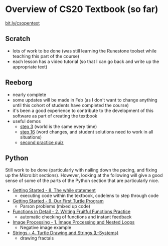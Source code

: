 # Overview of CS20 Textbook (so far)

[bit.ly/csopentext](http://bit.ly/csopentext)


## Scratch

- lots of work to be done (was still learning the Runestone toolset while teaching this part of the course)
- each lesson has a video tutorial (so that I can go back and write up the appropriate text)

## Reeborg

- nearly complete
- some updates will be made in Feb (as I don't want to change anything until this cohort of students have completed the course)
- it's been a good experience to contribute to the development of this software as part of creating the textbook
- useful demos
	- [step 3](https://sk-opentexts.github.io/computerscience20/ConstrainedLanguage/Step3.html) (world is the same every time)
	- [step 16](https://sk-opentexts.github.io/computerscience20/ConstrainedLanguage/Step16.html) (word changes, and student solutions need to work in all situations)
	- [second practice quiz](https://sk-opentexts.github.io/computerscience20/ConstrainedLanguage/PracticeQuiz.html)

## Python

Still work to be done (particularly with nailing down the pacing, and fixing up the Micro:bit sections). However, looking at the following will give a good sense of some of the parts of the Python section that are particularly nice.

- [Getting Started - 8. The while statement](https://sk-opentexts.github.io/computerscience20/Python/Overview/WhileLoopsIntro.html)
	- executing code within the textbook, codelens to step through code
- [Getting Started - 9. Our First Turtle Program](https://sk-opentexts.github.io/computerscience20/Python/Overview/FirstTurtleProgram.html)
	- Parson problems (mixed up code)
- [Functions in Detail - 2. Writing Fruitful Functions Practice](https://sk-opentexts.github.io/computerscience20/Python/Functions/WritingFruitfulFunctionsPractice.html)
	- automatic checking of functions and instant feedback
- [Image Processing - 1. Image Processing and Nested Loops](https://sk-opentexts.github.io/computerscience20/Python/MoreAboutIteration/NestedLoops.html)
	- Negative image example
- [Strings - 4. Turtle Drawing and Strings (L-Systems)](https://sk-opentexts.github.io/computerscience20/Python/Strings/LSystems.html)
	- drawing fractals
